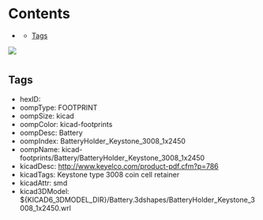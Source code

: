 



Contents
========

* [](#)
	* [Tags](#tags)
  
![][im]
# 

## Tags

- hexID: 
- oompType: FOOTPRINT
- oompSize: kicad
- oompColor: kicad-footprints
- oompDesc: Battery
- oompIndex: BatteryHolder_Keystone_3008_1x2450
- oompName: kicad-footprints/Battery/BatteryHolder_Keystone_3008_1x2450
- kicadDesc: http://www.keyelco.com/product-pdf.cfm?p=786
- kicadTags: Keystone type 3008 coin cell retainer
- kicadAttr: smd
- kicad3DModel: ${KICAD6_3DMODEL_DIR}/Battery.3dshapes/BatteryHolder_Keystone_3008_1x2450.wrl



[im]: image.png
